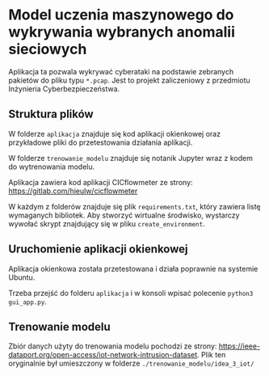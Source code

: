 # Model uczenia maszynowego do wykrywania wybranych anomalii sieciowych

Aplikacja ta pozwala wykrywać cyberataki na podstawie zebranych pakietów do pliku typu `*.pcap`. Jest to projekt zaliczeniowy z przedmiotu Inżynieria Cyberbezpieczeństwa.

## Struktura plików

W folderze `aplikacja` znajduje się kod aplikacji okienkowej oraz przykładowe pliki do przetestowania działania aplikacji.

W folderze `trenowanie_modelu` znajduje się notanik Jupyter wraz z kodem do wytrenowania modelu.

Aplikacja zawiera kod aplikacji CICflowmeter ze strony: https://gitlab.com/hieulw/cicflowmeter

W każdym z folderów znajduje się plik `requirements.txt`, który zawiera listę wymaganych bibliotek. Aby stworzyć wirtualne środwisko, wystarczy wywołać skrypt znajdujący się w pliku `create_environment`.

## Uruchomienie aplikacji okienkowej

Aplikacja okienkowa została przetestowana i działa poprawnie na systemie Ubuntu.

Trzeba przejść do folderu `aplikacja` i w konsoli wpisać polecenie `python3 gui_app.py`.

## Trenowanie modelu

Zbiór danych użyty do trenowania modelu pochodzi ze strony: https://ieee-dataport.org/open-access/iot-network-intrusion-dataset. Plik ten oryginalnie był umieszczony w folderze `./trenowanie_modelu/idea_3_iot/` 
